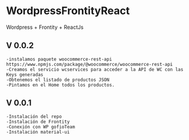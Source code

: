 # WordpressFrontityReact
Wordpress + Frontity + ReactJs

## V 0.0.2
    -instalamos paquete woocommerce-rest-api https://www.npmjs.com/package/@woocommerce/woocommerce-rest-api
    -Creamos el servicio wcservices para acceder a la API de WC con las Keys generadas
    -Obtenemos el listado de productos JSON
    -Pintamos en el Home todos los productos.

## V 0.0.1
    -Instalación del repo
    -Instalación de Frontity
    -Conexión con WP gofioTeam
    -Instalación material-ui
